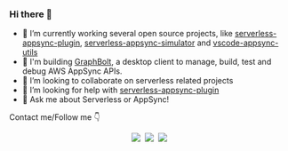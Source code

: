 ### Hi there 👋

- 🔭 I’m currently working several open source projects, like [serverless-appsync-plugin](https://github.com/sid88in/serverless-appsync-plugin), [serverless-appsync-simulator](https://github.com/bboure/serverless-appsync-simulator) and [vscode-appsync-utils](https://github.com/bboure/vscode-appsync-utils)
- 🔧 I'm building [GraphBolt](http://graphbolt.dev/), a desktop client to manage, build, test and debug AWS AppSync APIs.
- 👯 I’m looking to collaborate on serverless related projects
- 🤔 I’m looking for help with [serverless-appsync-plugin](https://github.com/sid88in/serverless-appsync-plugin)
- 💬 Ask me about Serverless or AppSync!

Contact me/Follow me 👇
<p align="center">
  <a href="https://twitter.com/Benoit_Boure" target="_blank"><img src="https://img.shields.io/badge/follow-%40Benoit_Boure-1DA1F2?logo=twitter&style=for-the-badge" /></a>&nbsp;
  <a href="https://benoitboure.com/" target="_blank"><img src="https://img.shields.io/badge/Blog-blue?logo=Hashnode&style=for-the-badge" /></a>&nbsp;
  <a href="https://linkedin.com/in/bboure" target="_blank"><img src="https://img.shields.io/badge/LinkedIn-grey?logo=LinkedIn&style=for-the-badge" /></a>
</p>
